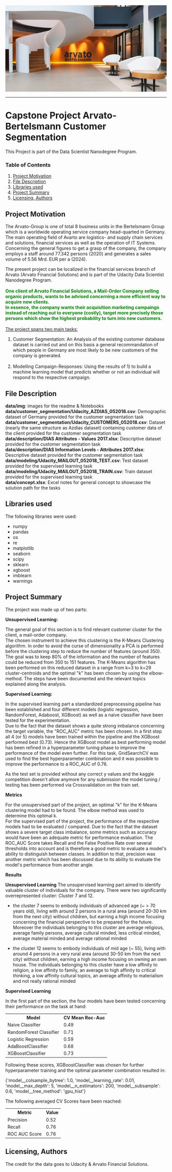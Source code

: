 <img src="./data/img/arvato.png">
<hr>

# Capstone Project Arvato-Bertelsmann Customer Segmentation
This Project is part of the Data Scientist Nanodegree Program.

### Table of Contents
1. [Project Motivation](#motivation)
2. [File Description](#files)
3. [Libraries used](#Libraries_used)
3. [Project Summary](#project_summary)
5. [Licensing, Authors](#licensing)

## Project Motivation <a name="motivation"></a>

The Arvato-Group is one of total 8 business units in the Bertelsmann Group which is a worldwide operating service company head-quarted in Germany.<br>
The main operating field of Avarto are logistics- and supply chain services and solutions, financial services as well as the operation of IT Systems. Concerning the general figures to get a grasp of the company, the company employs a staff around 77.342 persons (2020) and generates a sales volume of 5.56 Mrd. EUR per a (2024).

The present project can be localized in the financial services branch of Arvato (Arvato Financial Solutions) and is part of the Udacity Data Scientist Nanodegree Program.<br><br>
<span style="color: green;">**One client of Arvato Financial Solutions, a Mail-Order Company selling organic products, wants to be advised concerning a more efficient way to acquire new clients.<br>
In essence, the company wants their acquisition marketing campaings instead of reaching out to everyone (costly), target more precisely those persons which show the highest probability to turn into new customers.**</span>
<br><br>
<span style="text-decoration: underline;">The project spans two main tasks:</span>
1) Customer Segmentation: An Analysis of the existing customer database dataset is carried out and on this basis a general recommandation of which people in Germany are most likely to be new customers of the company is generated. <br><br>
2) Modelling Campaign-Responses: Using the results of 1) to build a machine learning model that predicts whether or not an individual will respond to the respective campaign.

## File Description <a name="files"></a>
**data/img**: images for the readme & Notebooks</br>
**data/customer_segmentation/Udacity_AZDIAS_052018.csv**: Demographic dataset of Germany provided for the customer segmentation task</br>
**data/customer_segmentation/Udacity_CUSTOMERS_052018.csv**: Dataset (nearly the same structure as Azdias dataset) containing customer data of the client provided for the customer segmentation task</br>
**data/description/DIAS Attributes - Values 2017.xlsx**: Descriptive dataset provided for the customer segmentation task</br>
**data/description/DIAS Information Levels - Attributes 2017.xlsx**: Descriptive dataset provided for the customer segmentation task</br>
**data/modeling/Udacity_MAILOUT_052018_TEST.csv**: Test dataset provided for the supervised learning task</br>
**data/modeling/Udacity_MAILOUT_052018_TRAIN.csv**: Train dataset provided for the supervised learning task</br>
**data/concept.xlsx**: Excel notes for general concept to showcase the solution path for the tasks</br>

## Libraries used <a name="Libraries_used"></a>
The following libraries were used:
* numpy
* pandas 
* os
* re
* matplotlib
* seaborn
* scipy
* sklearn
* xgboost
* imblearn
* warnings

## Project Summary<a name="project_summary"></a>
The project was made up of two parts:

**Unsupervised Learning:**

The general goal of this section is to find relevant customer cluster for the client, a mail-order company. </br>
The chosen instrument to achieve this clustering is the K-Means Clustering algorithm. In order to avoid the curse of dimensionality a PCA is performed before the clustering step to reduce the number of features (around 350). The goal was to keep 80% of the information and the number of features could be reduced from 350 to 151 features. 
The K-Means algorithm has been performed on this reduced dataset in a range from k=3 to k=29 cluster-centroids and the optimal "k" has been chosen by using the elbow-method. 
The steps have been documented and the relevant topics explained along the analysis.

**Supervised Learning:**

In the supervised learning part a standardized preprocessing pipeline has been established and four different models (logistic regression, RandomForest, Adaboost, XGBoost) as well as a naive classifier have been tested for the experimentation. </br>
Due to the fact that the dataset shows a quite strong imbalance concerning the target variable, the "ROC_AUC" metric has been chosen. 
In a first step all 4 (or 5) models have been trained within the pipeline and the XGBoost performed best (0.73). 
Hence the XGBoost model as best performing model has been refined in a hyperparameter tuning phase to improve the performance of the model even further. For this task, GridSearchCV was used to find the best hyperparameter combination and it was possible to improve the performance to a ROC_AUC of 0.76.

As the test set is provided without any correct y values and the kaggle competition doesn't allow anymore for any submission the model tuning / testing has been performed via Crossvalidation on the train set.

**Metrics** 

For the unsupervised part of the project, an optimal "k" for the K-Means clustering model had to be found. The elbow method was used to determine this optimal k.</br>
For the supervised part of the project, the performance of the respective models had to be evaluated / compared. Due to the fact that the dataset shows a severe target class imbalance, some metrics such as accuracy would have been an adequate metric for performance evaluation. The ROC_AUC Score takes Recall and the False Positive Rate over several thresholds into account and is therefore a good metric to evaluate a model's ability to distinguish between classes. In addition to that, precision was another metric which has been discussed due to its ability to evaluate the model's performance from another angle.

**Results**

**Unsupervised Learning**
The unsupervised learning part aimed to identify valuable cluster of individuals for the company. 
There were two significantly overrepresented cluster: Cluster 7 and 12. 
* the cluster 7 seems to embody individuals of advanced age (~ > 70 years old), living with around 2 persons in a rural area (around 20-30 km from the next city) without children, but earning a high income focusing concerning the financial perspective to be prepared for the future. Moreover the individuals belonging to this cluster are average religious, average family persons, average cultural minded, less critical minded, average material minded and average rational minded

* the cluster 12 seems to embody individuals of mid age (~ 55), living with around 4 persons in a very rural area (around 30-50 km from the next city) without children, earning a high income focusing on owning an own house. The individuals belonging to this cluster have a low affinity to religion, a low affinity to family, an average to high affinity to critical thinking, a low affinity cultural topics, an average affinity to materialism and not really rational minded

**Supervised Learning**

In the first part of the section, the four models have been tested concerning their performance on the task at hand:

<table>
  <tr>
    <th>Model</th>
    <th>CV Mean Roc-Auc</th>
  </tr>
  <tr>
    <td>Naive Classifier</td>
    <td>0.49</td>
  </tr>
  <tr>
    <td>RandomForest Classifier</td>
    <td>0.71</td>
  </tr>
  <tr>
    <td>Logistic Regression</td>
    <td>0.59</td>
  </tr>
  <tr>
    <td>AdaBoostClassifier</td>
    <td>0.68</td>
  </tr>
  <tr>
    <td>XGBoostClassifier</td>
    <td>0.73</td>
  </tr>
</table>

Following these scores, XGBoostClassifier was chosen for further hyperparameter training and the optimal parameter combination resulted in:</br>

{'model__colsample_bytree': 1.0,
 'model__learning_rate': 0.01,
 'model__max_depth': 5,
 'model__n_estimators': 200,
 'model__subsample': 0.6,
 'model__tree_method': 'gpu_hist'}

The following averaged CV Scores have been reached:
<table>
  <tr>
    <th>Metric</th>
    <th>Value</th>
  </tr>
  <tr>
    <td>Precision</td>
    <td>0.52</td>
  </tr>
  <tr>
    <td>Recall</td>
    <td>0.76</td>
  </tr>
  <tr>
    <td>ROC AUC Score</td>
    <td>0.76</td>
  </tr>
</table>

## Licensing, Authors <a name="licensing"></a>
The credit for the data goes to Udacity & Arvato Financial Solutions.